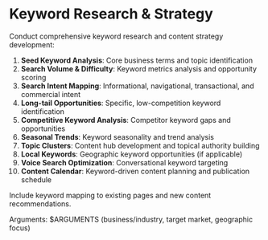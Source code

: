 # Keyword Research & Strategy

Conduct comprehensive keyword research and content strategy development:

1. **Seed Keyword Analysis**: Core business terms and topic identification
2. **Search Volume & Difficulty**: Keyword metrics analysis and opportunity scoring
3. **Search Intent Mapping**: Informational, navigational, transactional, and commercial intent
4. **Long-tail Opportunities**: Specific, low-competition keyword identification
5. **Competitive Keyword Analysis**: Competitor keyword gaps and opportunities
6. **Seasonal Trends**: Keyword seasonality and trend analysis
7. **Topic Clusters**: Content hub development and topical authority building
8. **Local Keywords**: Geographic keyword opportunities (if applicable)
9. **Voice Search Optimization**: Conversational keyword targeting
10. **Content Calendar**: Keyword-driven content planning and publication schedule

Include keyword mapping to existing pages and new content recommendations.

Arguments: $ARGUMENTS (business/industry, target market, geographic focus)

